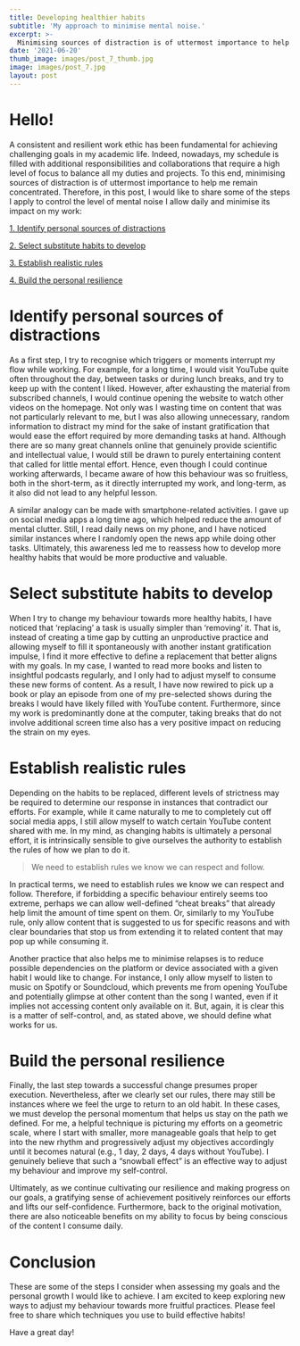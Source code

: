 ```yaml
---
title: Developing healthier habits
subtitle: 'My approach to minimise mental noise.'
excerpt: >-
  Minimising sources of distraction is of uttermost importance to help me remain concentrated.
date: '2021-06-20'
thumb_image: images/post_7_thumb.jpg
image: images/post_7.jpg
layout: post
---
```


# Hello!

A consistent and resilient work ethic has been fundamental for achieving challenging goals in my academic life. Indeed, nowadays, my schedule is filled with additional responsibilities and collaborations that require a high level of focus to balance all my duties and projects. To this end, minimising sources of distraction is of uttermost importance to help me remain concentrated. Therefore, in this post, I would like to share some of the steps I apply to control the level of mental noise I allow daily and minimise its impact on my work:


[1. Identify personal sources of distractions](#sources)

[2. Select substitute habits to develop](#substitute)

[3. Establish realistic rules](#rules)

[4. Build the personal resilience](#resilience)


# <a name="sources">Identify personal sources of distractions</a>

As a first step, I try to recognise which triggers or moments interrupt my flow while working. For example, for a long time, I would visit YouTube quite often throughout the day, between tasks or during lunch breaks, and try to keep up with the content I liked. However, after exhausting the material from subscribed channels, I would continue opening the website to watch other videos on the homepage. Not only was I wasting time on content that was not particularly relevant to me, but I was also allowing unnecessary, random information to distract my mind for the sake of instant gratification that would ease the effort required by more demanding tasks at hand. Although there are so many great channels online that genuinely provide scientific and intellectual value, I would still be drawn to purely entertaining content that called for little mental effort. Hence, even though I could continue working afterwards, I became aware of how this behaviour was so fruitless, both in the short-term, as it directly interrupted my work, and long-term, as it also did not lead to any helpful lesson.

A similar analogy can be made with smartphone-related activities. I gave up on social media apps a long time ago, which helped reduce the amount of mental clutter. Still, I read daily news on my phone, and I have noticed similar instances where I randomly open the news app while doing other tasks. Ultimately, this awareness led me to reassess how to develop more healthy habits that would be more productive and valuable.


# <a name="substitute">Select substitute habits to develop</a>

When I try to change my behaviour towards more healthy habits, I have noticed that ‘replacing’ a task is usually simpler than ‘removing’ it. That is, instead of creating a time gap by cutting an unproductive practice and allowing myself to fill it spontaneously with another instant gratification impulse, I find it more effective to define a replacement that better aligns with my goals. In my case, I wanted to read more books and listen to insightful podcasts regularly, and I only had to adjust myself to consume these new forms of content. As a result, I have now rewired to pick up a book or play an episode from one of my pre-selected shows during the breaks I would have likely filled with YouTube content. Furthermore, since my work is predominantly done at the computer, taking breaks that do not involve additional screen time also has a very positive impact on reducing the strain on my eyes.


# <a name="rules">Establish realistic rules</a>
Depending on the habits to be replaced, different levels of strictness may be required to determine our response in instances that contradict our efforts. For example, while it came naturally to me to completely cut off social media apps, I still allow myself to watch certain YouTube content shared with me. In my mind, as changing habits is ultimately a personal effort, it is intrinsically sensible to give ourselves the authority to establish the rules of how we plan to do it.

> We need to establish rules we know we can respect and follow.

In practical terms, we need to establish rules we know we can respect and follow. Therefore, if forbidding a specific behaviour entirely seems too extreme, perhaps we can allow well-defined “cheat breaks” that already help limit the amount of time spent on them. Or, similarly to my YouTube rule, only allow content that is suggested to us for specific reasons and with clear boundaries that stop us from extending it to related content that may pop up while consuming it.

Another practice that also helps me to minimise relapses is to reduce possible dependencies on the platform or device associated with a given habit I would like to change. For instance, I only allow myself to listen to music on Spotify or Soundcloud, which prevents me from opening YouTube and potentially glimpse at other content than the song I wanted, even if it implies not accessing content only available on it. But, again, it is clear this is a matter of self-control, and, as stated above, we should define what works for us.


# <a name="resilience">Build the personal resilience</a>

Finally, the last step towards a successful change presumes proper execution. Nevertheless, after we clearly set our rules, there may still be instances where we feel the urge to return to an old habit. In these cases, we must develop the personal momentum that helps us stay on the path we defined. For me, a helpful technique is picturing my efforts on a geometric scale, where I start with smaller, more manageable goals that help to get into the new rhythm and progressively adjust my objectives accordingly until it becomes natural (e.g., 1 day, 2 days, 4 days without YouTube). I genuinely believe that such a “snowball effect” is an effective way to adjust my behaviour and improve my self-control.

Ultimately, as we continue cultivating our resilience and making progress on our goals, a gratifying sense of achievement positively reinforces our efforts and lifts our self-confidence. Furthermore, back to the original motivation, there are also noticeable benefits on my ability to focus by being conscious of the content I consume daily.


# Conclusion
These are some of the steps I consider when assessing my goals and the personal growth I would like to achieve. I am excited to keep exploring new ways to adjust my behaviour towards more fruitful practices. Please feel free to share which techniques you use to build effective habits!

Have a great day!
